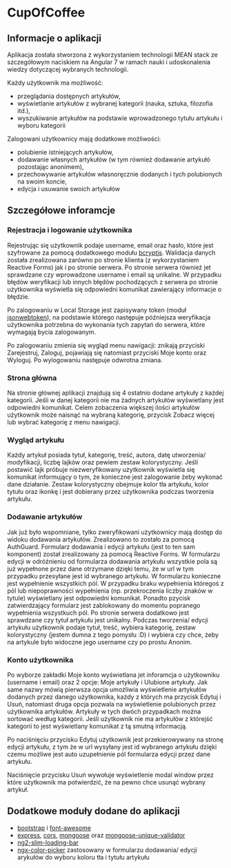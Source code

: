# CupOfCoffee


## Informacje o aplikacji

Aplikacja została stworzona z wykorzystaniem technologii MEAN stack ze szczegółowym naciskiem na Angular 7 w ramach nauki i udoskonalenia wiedzy dotyczącej wybranych technologii.

Każdy użytkownik ma możliwość:
* przeglądania dostępnych artykułów, 
* wyświetlanie artykułów z wybranej kategorii (nauka, sztuka, filozofia itd.),
* wyszukiwanie artykułów na podstawie wprowadzonego tytułu artykułu i wyboru kategorii

Zalogowani użytkownicy mają dodatkowe możliwości: 
* polubienie istniejących artykułów,
* dodawanie własnych artykułów (w tym również dodawanie artykułó pozostając anonimem),
* przechowywanie artykułów własnoręcznie dodanych i tych polubionych na swoim koncie,
* edycja i usuwanie swoich artykułów


## Szczegółowe inforamcje

### Rejestracja i logowanie użytkownika

Rejestrując się użytkownik podaje username, email oraz hasło, które jest szyfrowane za pomocą dodatkowego modułu [bcryptjs](https://www.npmjs.com/package/bcryptjs). Walidacja danych została zrealizowana zarówno po stronie klienta (z wykorzystaniem Reactive Forms) jak i po stronie serwera. Po stronie serwera również jet sprawdzane czy wprowadzone username i email są unikalne. W przypadku błędów weryfikacji lub innych błędów pochodzących z serwera po stronie użytkownika wyświetla się odpowiedni komunikat zawierający informacje o błędzie.

Po zalogowaniu w Local Storage jest zapisywany token (moduł [jsonwebtoken](https://www.npmjs.com/package/jsonwebtoken)), na podstawie którego następuje późniejsza weryfikacja użytkownika potrzebna do wykonania tych zapytań do serwera, które wymagają bycia zalogowanym.

Po zalogowaniu zmienia się wygląd menu nawigacji: znikają przyciski Zarejestruj, Zaloguj, pojawiają się natomiast przyciski Moje konto oraz Wyloguj. Po wylogowaniu następuje odwrotna zmiana.


### Strona główna

Na stronie głównej aplikacji znajdują się 4 ostatnio dodane artykuły z każdej kategorii. Jeśli w danej kategorii nie ma żadnych artykułów wyświetlany jest odpowiedni komunikat. Celem zobaczenia większej ilości artykułów użytkownik może naisnąć na wybraną kategorię, przycisk Zobacz więcej lub wybrać kategorię z menu nawigacji.

### Wygląd artykułu

Każdy artykuł posiada tytuł, kategorię, treść, autora, datę utworzenia/ modyfikacji, liczbę lajków oraz pewiem zestaw kolorystyczny.
Jeśli postawić lajk próbuje niezweryfikowany użytkownik wyświetla się komunikat informujący o tym, że konieczne jest zalogowanie żeby wykonać dane działanie.
Zestaw kolorystyczny obejmuje kolor tła artykułu, kolor tytułu oraz ikonkę i jest dobierany przez użytkownika podczas tworzenia artykułu.


### Dodawanie artykułów

Jak już było wspomniane, tylko zweryfikowani użytkownicy mają dostęp do widoku dodawania artykułów. Zrealizowano to zostało za pomocą AuthGuard.
Formularz dodawania i edycji artykułu (jest to ten sam komponent) został zrealizowany za pomocą Reactive Forms. W formularzu edycji w odróżnieniu od formularza dodawania artykułu wszystkie pola są już wypełnone przez dane otrzymane dzięki temu, że w url w tym przypadku przesyłane jest id wybranego artykułu. W formularzu konieczne jest wypełnienie wszystkich pól. W przypadku braku wypełnienia któregoś z pól lub niepoprawności wypełnienia (np. przekroczenia liczby znaków w tytule) wyświetlany jest odpowiedni komunikat. Ponadto pzycisk zatwierdzający formularz jest zablokowany do momentu popranego wypełnienia wszystkuch pól. Po stronie serwera dodatkowo jest sprawdzane czy tytuł artykułu jest unikalny.
Podczas tworzenia/ edycji artykułu użytkownik podaje tytuł, treść, wybiera kategorię, zestaw kolorystyczny (jestem dumna z tego pomysłu :D) i wybiera czy chce, żeby na artykule było widoczne jego username czy po prostu Anonim.


### Konto użytkownika

Po wyborze zakładki Moje konto wyświetlana jet inforamcja o użytkowniku (username i email) oraz 2 opcje: Moje artykuły i Ulubione artykuły. Jak same nazwy mówią pierwsza opcja umożliwia wyświetlenie artykułów dodanych przez danego użytkownika, każdy z których ma przycisk Edytuj i Usuń, natomiast druga opcja pozwala na wyświetlenie polubionych przez użytkownika artykułów. Artykuły w tych dwóch przypadkach można sortować według kategorii. Jeśli użytkownik nie ma artykułów z którejść kategorii to jest wyświetlany komunikat z tą smutną informacją.

Po naciśnięciu przycisku Edytuj użytkownik jest przekierowywany na stronę edycji artykułu, z tym że w url wysyłany jest id wybranego artykułu dzięki czemu możliwe jest auto uzupełnienie pól formularza edycji przez dane artykułu.

Naciśnięcie przycisku Usuń wywołuje wyświetlenie modal window przez które użytkownik ma potwierdzić, że na pewno chce usunąć wybrany artykuł.

## Dodatkowe moduły dodane do aplikacji
* [bootstrap](https://www.npmjs.com/package/bootstrap) i [font-awesome](https://www.npmjs.com/package/font-awesome)
* [express](https://www.npmjs.com/package/express), [cors](https://www.npmjs.com/package/cors), [mongoose](https://www.npmjs.com/package/mongoose) oraz [mongoose-unique-validator](https://www.npmjs.com/package/mongoose-unique-validator)
* [ng2-slim-loading-bar](https://www.npmjs.com/package/ng2-slim-loading-bar)
* [ngx-color-picker](https://www.npmjs.com/package/ngx-color-picker) zastosowany w formularzu dodawania/ edycji arykułów do wyboru koloru tła i tytułu artykułu
